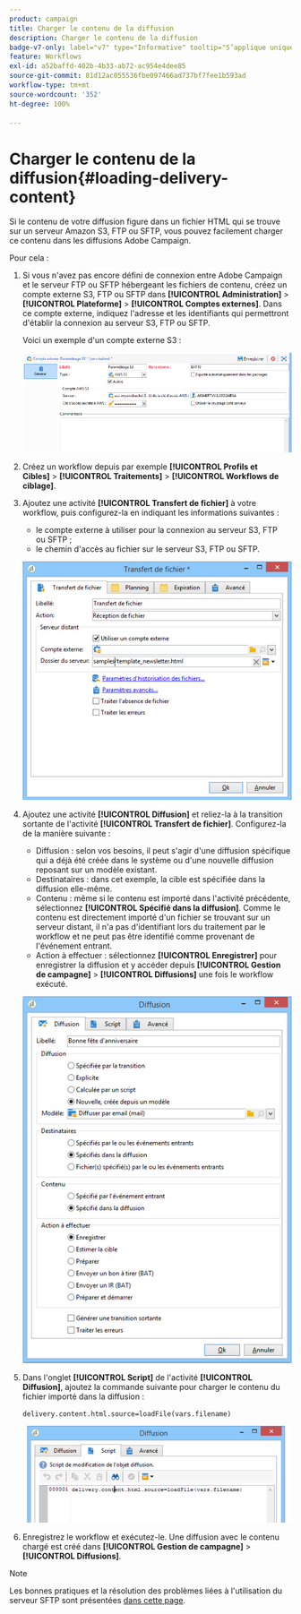 ```yaml
---
product: campaign
title: Charger le contenu de la diffusion
description: Charger le contenu de la diffusion
badge-v7-only: label="v7" type="Informative" tooltip="S’applique uniquement à Campaign Classic v7"
feature: Workflows
exl-id: a52baffd-402b-4b33-ab72-ac954e4dee85
source-git-commit: 81d12ac055536fbe097466ad737bf7fee1b593ad
workflow-type: tm+mt
source-wordcount: '352'
ht-degree: 100%

---
```


# Charger le contenu de la diffusion{#loading-delivery-content}



Si le contenu de votre diffusion figure dans un fichier HTML qui se trouve sur un serveur Amazon S3, FTP ou SFTP, vous pouvez facilement charger ce contenu dans les diffusions Adobe Campaign.

Pour cela :

1. Si vous n&#39;avez pas encore défini de connexion entre Adobe Campaign et le serveur FTP ou SFTP hébergeant les fichiers de contenu, créez un compte externe S3, FTP ou SFTP dans **[!UICONTROL Administration]** > **[!UICONTROL Plateforme]** > **[!UICONTROL Comptes externes]**. Dans ce compte externe, indiquez l&#39;adresse et les identifiants qui permettront d&#39;établir la connexion au serveur S3, FTP ou SFTP.

   Voici un exemple d&#39;un compte externe S3 :

   ![](assets/delivery_loadcontent_filetransfertexamples3.png)

1. Créez un workflow depuis par exemple **[!UICONTROL Profils et Cibles]** > **[!UICONTROL Traitements]** > **[!UICONTROL Workflows de ciblage]**.
1. Ajoutez une activité **[!UICONTROL Transfert de fichier]** à votre workflow, puis configurez-la en indiquant les informations suivantes :

   * le compte externe à utiliser pour la connexion au serveur S3, FTP ou SFTP ;
   * le chemin d&#39;accès au fichier sur le serveur S3, FTP ou SFTP.

   ![](assets/delivery_loadcontent_filetransfertexample.png)

1. Ajoutez une activité **[!UICONTROL Diffusion]** et reliez-la à la transition sortante de l&#39;activité **[!UICONTROL Transfert de fichier]**. Configurez-la de la manière suivante :

   * Diffusion : selon vos besoins, il peut s&#39;agir d&#39;une diffusion spécifique qui a déjà été créée dans le système ou d&#39;une nouvelle diffusion reposant sur un modèle existant.
   * Destinataires : dans cet exemple, la cible est spécifiée dans la diffusion elle-même.
   * Contenu : même si le contenu est importé dans l&#39;activité précédente, sélectionnez **[!UICONTROL Spécifié dans la diffusion]**. Comme le contenu est directement importé d&#39;un fichier se trouvant sur un serveur distant, il n&#39;a pas d&#39;identifiant lors du traitement par le workflow et ne peut pas être identifié comme provenant de l&#39;événement entrant.
   * Action à effectuer : sélectionnez **[!UICONTROL Enregistrer]** pour enregistrer la diffusion et y accéder depuis **[!UICONTROL Gestion de campagne]** > **[!UICONTROL Diffusions]** une fois le workflow exécuté.

   ![](assets/delivery_loadcontent_activityexample.png)

1. Dans l&#39;onglet **[!UICONTROL Script]** de l&#39;activité **[!UICONTROL Diffusion]**, ajoutez la commande suivante pour charger le contenu du fichier importé dans la diffusion :

   ```
   delivery.content.html.source=loadFile(vars.filename)
   ```

   ![](assets/delivery_loadcontent_script.png)

1. Enregistrez le workflow et exécutez-le. Une diffusion avec le contenu chargé est créé dans **[!UICONTROL Gestion de campagne]** > **[!UICONTROL Diffusions]**.

>[!NOTE]
>
>Les bonnes pratiques et la résolution des problèmes liées à l&#39;utilisation du serveur SFTP sont présentées [dans cette page](../../platform/using/sftp-server-usage.md).
